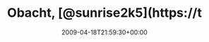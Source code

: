 ---
retweeted: false
source: <a href="http://twitter.com" rel="nofollow">Twitter Web Client</a>
entities:
  hashtags:
  - text: Geburtstag
    indices:
    - '31'
    - '42'
  symbols: []
  user_mentions: []
  urls: []
display_text_range:
- '0'
- '43'
favorite_count: '0'
id_str: '1553705427'
truncated: false
retweet_count: '0'
id: '1553705427'
created_at: Sat Apr 18 21:59:30 +0000 2009
favorited: false
full_text: 'Obacht, [@sunrise2k5](https://twitter.com/sunrise2k5) hat gleich #Geburtstag!'
lang: de
tags:
- Geburtstag
- pesos:twitter
date: '2009-04-18T21:59:30+00:00'
src: https://twitter.com/bascht/status/1553705427
original_url: https://twitter.com/bascht/status/1553705427
type: twitter_tweet
text: 'Obacht, [@sunrise2k5](https://twitter.com/sunrise2k5) hat gleich #Geburtstag!'
title: Obacht, [@sunrise2k5](https://t

---